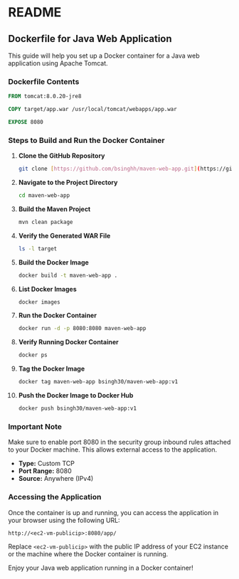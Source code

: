 # README

## Dockerfile for Java Web Application

This guide will help you set up a Docker container for a Java web application using Apache Tomcat.

### Dockerfile Contents

```dockerfile
FROM tomcat:8.0.20-jre8

COPY target/app.war /usr/local/tomcat/webapps/app.war

EXPOSE 8080
```

### Steps to Build and Run the Docker Container

1. **Clone the GitHub Repository**
    ```bash
    git clone [https://github.com/bsinghh/maven-web-app.git](https://github.com/Bhaveshsingh30/DevopsProject1.git)
    ```

2. **Navigate to the Project Directory**
    ```bash
    cd maven-web-app
    ```

3. **Build the Maven Project**
    ```bash
    mvn clean package
    ```

4. **Verify the Generated WAR File**
    ```bash
    ls -l target
    ```

5. **Build the Docker Image**
    ```bash
    docker build -t maven-web-app .
    ```

6. **List Docker Images**
    ```bash
    docker images
    ```

7. **Run the Docker Container**
    ```bash
    docker run -d -p 8080:8080 maven-web-app
    ```

8. **Verify Running Docker Container**
    ```bash
    docker ps
    ```

9. **Tag the Docker Image**
    ```bash
    docker tag maven-web-app bsingh30/maven-web-app:v1
    ```

10. **Push the Docker Image to Docker Hub**
    ```bash
    docker push bsingh30/maven-web-app:v1
    ```

### Important Note

Make sure to enable port 8080 in the security group inbound rules attached to your Docker machine. This allows external access to the application.

- **Type:** Custom TCP
- **Port Range:** 8080
- **Source:** Anywhere (IPv4)

### Accessing the Application

Once the container is up and running, you can access the application in your browser using the following URL:

```
http://<ec2-vm-publicip>:8080/app/
```

Replace `<ec2-vm-publicip>` with the public IP address of your EC2 instance or the machine where the Docker container is running.

Enjoy your Java web application running in a Docker container!
